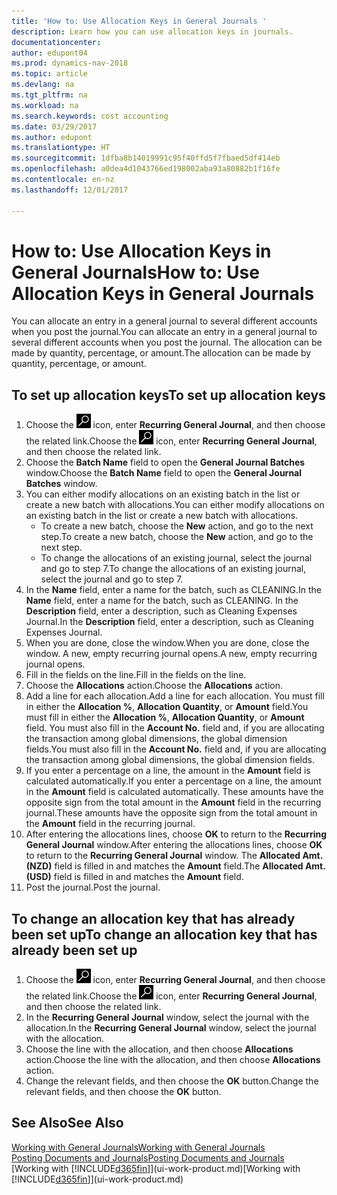 ```yaml
---
title: 'How to: Use Allocation Keys in General Journals '
description: Learn how you can use allocation keys in journals.
documentationcenter: 
author: edupont04
ms.prod: dynamics-nav-2018
ms.topic: article
ms.devlang: na
ms.tgt_pltfrm: na
ms.workload: na
ms.search.keywords: cost accounting
ms.date: 03/29/2017
ms.author: edupont
ms.translationtype: HT
ms.sourcegitcommit: 1dfba8b14019991c95f40ffd5f7fbaed5df414eb
ms.openlocfilehash: a0dea4d1043766ed198002aba93a80882b1f16fe
ms.contentlocale: en-nz
ms.lasthandoff: 12/01/2017

---
```

# <a name="how-to-use-allocation-keys-in-general-journals"></a><span data-ttu-id="3462b-103">How to: Use Allocation Keys in General Journals</span><span class="sxs-lookup"><span data-stu-id="3462b-103">How to: Use Allocation Keys in General Journals</span></span>
<span data-ttu-id="3462b-104">You can allocate an entry in a general journal to several different accounts when you post the journal.</span><span class="sxs-lookup"><span data-stu-id="3462b-104">You can allocate an entry in a general journal to several different accounts when you post the journal.</span></span> <span data-ttu-id="3462b-105">The allocation can be made by quantity, percentage, or amount.</span><span class="sxs-lookup"><span data-stu-id="3462b-105">The allocation can be made by quantity, percentage, or amount.</span></span>

## <a name="to-set-up-allocation-keys"></a><span data-ttu-id="3462b-106">To set up allocation keys</span><span class="sxs-lookup"><span data-stu-id="3462b-106">To set up allocation keys</span></span>
1. <span data-ttu-id="3462b-107">Choose the ![Search for Page or Report](media/ui-search/search_small.png "Search for Page or Report icon") icon, enter **Recurring General Journal**, and then choose the related link.</span><span class="sxs-lookup"><span data-stu-id="3462b-107">Choose the ![Search for Page or Report](media/ui-search/search_small.png "Search for Page or Report icon") icon, enter **Recurring General Journal**, and then choose the related link.</span></span>
2. <span data-ttu-id="3462b-108">Choose the **Batch Name** field to open the **General Journal Batches** window.</span><span class="sxs-lookup"><span data-stu-id="3462b-108">Choose the **Batch Name** field to open the **General Journal Batches** window.</span></span>
3. <span data-ttu-id="3462b-109">You can either modify allocations on an existing batch in the list or create a new batch with allocations.</span><span class="sxs-lookup"><span data-stu-id="3462b-109">You can either modify allocations on an existing batch in the list or create a new batch with allocations.</span></span>
   * <span data-ttu-id="3462b-110">To create a new batch, choose the **New** action, and go to the next step.</span><span class="sxs-lookup"><span data-stu-id="3462b-110">To create a new batch, choose the **New** action, and go to the next step.</span></span>
   * <span data-ttu-id="3462b-111">To change the allocations of an existing journal, select the journal and go to step 7.</span><span class="sxs-lookup"><span data-stu-id="3462b-111">To change the allocations of an existing journal, select the journal and go to step 7.</span></span>    
4. <span data-ttu-id="3462b-112">In the **Name** field, enter a name for the batch, such as CLEANING.</span><span class="sxs-lookup"><span data-stu-id="3462b-112">In the **Name** field, enter a name for the batch, such as CLEANING.</span></span> <span data-ttu-id="3462b-113">In the **Description** field, enter a description, such as Cleaning Expenses Journal.</span><span class="sxs-lookup"><span data-stu-id="3462b-113">In the **Description** field, enter a description, such as Cleaning Expenses Journal.</span></span>
5. <span data-ttu-id="3462b-114">When you are done, close the window.</span><span class="sxs-lookup"><span data-stu-id="3462b-114">When you are done, close the window.</span></span> <span data-ttu-id="3462b-115">A new, empty recurring journal opens.</span><span class="sxs-lookup"><span data-stu-id="3462b-115">A new, empty recurring journal opens.</span></span>
6. <span data-ttu-id="3462b-116">Fill in the fields on the line.</span><span class="sxs-lookup"><span data-stu-id="3462b-116">Fill in the fields on the line.</span></span>
7. <span data-ttu-id="3462b-117">Choose the **Allocations** action.</span><span class="sxs-lookup"><span data-stu-id="3462b-117">Choose the **Allocations** action.</span></span>
8. <span data-ttu-id="3462b-118">Add a line for each allocation.</span><span class="sxs-lookup"><span data-stu-id="3462b-118">Add a line for each allocation.</span></span> <span data-ttu-id="3462b-119">You must fill in either the **Allocation %**, **Allocation Quantity**, or **Amount** field.</span><span class="sxs-lookup"><span data-stu-id="3462b-119">You must fill in either the **Allocation %**, **Allocation Quantity**, or **Amount** field.</span></span> <span data-ttu-id="3462b-120">You must also fill in the **Account No.** field and, if you are allocating the transaction among global dimensions, the global dimension fields.</span><span class="sxs-lookup"><span data-stu-id="3462b-120">You must also fill in the **Account No.** field and, if you are allocating the transaction among global dimensions, the global dimension fields.</span></span>
9. <span data-ttu-id="3462b-121">If you enter a percentage on a line, the amount in the **Amount** field is calculated automatically.</span><span class="sxs-lookup"><span data-stu-id="3462b-121">If you enter a percentage on a line, the amount in the **Amount** field is calculated automatically.</span></span> <span data-ttu-id="3462b-122">These amounts have the opposite sign from the total amount in the **Amount** field in the recurring journal.</span><span class="sxs-lookup"><span data-stu-id="3462b-122">These amounts have the opposite sign from the total amount in the **Amount** field in the recurring journal.</span></span>
10. <span data-ttu-id="3462b-123">After entering the allocations lines, choose **OK** to return to the **Recurring General Journal** window.</span><span class="sxs-lookup"><span data-stu-id="3462b-123">After entering the allocations lines, choose **OK** to return to the **Recurring General Journal** window.</span></span> <span data-ttu-id="3462b-124">The **Allocated Amt. (NZD)** field is filled in and matches the **Amount** field.</span><span class="sxs-lookup"><span data-stu-id="3462b-124">The **Allocated Amt. (USD)** field is filled in and matches the **Amount** field.</span></span>
11. <span data-ttu-id="3462b-125">Post the journal.</span><span class="sxs-lookup"><span data-stu-id="3462b-125">Post the journal.</span></span>

## <a name="to-change-an-allocation-key-that-has-already-been-set-up"></a><span data-ttu-id="3462b-126">To change an allocation key that has already been set up</span><span class="sxs-lookup"><span data-stu-id="3462b-126">To change an allocation key that has already been set up</span></span>
1. <span data-ttu-id="3462b-127">Choose the ![Search for Page or Report](media/ui-search/search_small.png "Search for Page or Report icon") icon, enter **Recurring General Journal**, and then choose the related link.</span><span class="sxs-lookup"><span data-stu-id="3462b-127">Choose the ![Search for Page or Report](media/ui-search/search_small.png "Search for Page or Report icon") icon, enter **Recurring General Journal**, and then choose the related link.</span></span>
2. <span data-ttu-id="3462b-128">In the **Recurring General Journal** window, select the journal with the allocation.</span><span class="sxs-lookup"><span data-stu-id="3462b-128">In the **Recurring General Journal** window, select the journal with the allocation.</span></span>
3. <span data-ttu-id="3462b-129">Choose the line with the allocation, and then choose **Allocations** action.</span><span class="sxs-lookup"><span data-stu-id="3462b-129">Choose the line with the allocation, and then choose **Allocations** action.</span></span>
4. <span data-ttu-id="3462b-130">Change the relevant fields, and then choose the **OK** button.</span><span class="sxs-lookup"><span data-stu-id="3462b-130">Change the relevant fields, and then choose the **OK** button.</span></span>

## <a name="see-also"></a><span data-ttu-id="3462b-131">See Also</span><span class="sxs-lookup"><span data-stu-id="3462b-131">See Also</span></span>
[<span data-ttu-id="3462b-132">Working with General Journals</span><span class="sxs-lookup"><span data-stu-id="3462b-132">Working with General Journals</span></span>](ui-work-general-journals.md)  
[<span data-ttu-id="3462b-133">Posting Documents and Journals</span><span class="sxs-lookup"><span data-stu-id="3462b-133">Posting Documents and Journals</span></span>](ui-post-documents-journals.md)  
<span data-ttu-id="3462b-134">[Working with [!INCLUDE[d365fin](includes/d365fin_md.md)]](ui-work-product.md)</span><span class="sxs-lookup"><span data-stu-id="3462b-134">[Working with [!INCLUDE[d365fin](includes/d365fin_md.md)]](ui-work-product.md)</span></span>

